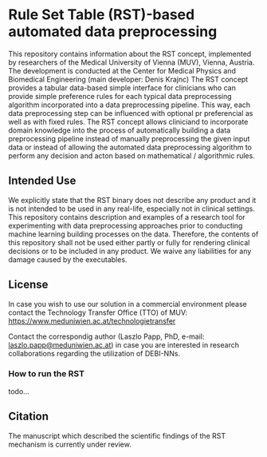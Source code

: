 # Rule Set Table (RST)-based automated data preprocessing
This repository contains information about the RST concept, implemented by researchers of the Medical University of Vienna (MUV), Vienna, Austria. The development is conducted at the Center for Medical Physics and Biomedical Engineering (main developer: Denis Krajnc)
The RST concept provides a tabular data-based simple interface for clinicians who can provide simple preference rules for each typical data preprocessing algorithm incorporated into a data preprocessing pipeline. This way, each data preprocessing step can be influenced with optional pr preferencial as well as with fixed rules.
The RST concept allows cliniciand to incorporate domain knowledge into the process of automatically building a data preprocessing pipeline instead of manually preprocessing the given input data or instead of allowing the automated data preprocessing algorithm to perform any decision and acton based on mathematical / algorithmic rules.


## Intended Use
We explicitly state that the RST binary does not describe any product and it is not intended to be used in any real-life, especially not in clinical settings. This repository contains description and examples of a research tool for experimenting with data preprocessing approaches prior to conducting machine learning building processes on the data.
Therefore, the contents of this repository shall not be used either partly or fully for rendering clinical decisions or to be included in any product. We waive any liabilities for any damage caused by the executables.


## License
In case you wish to use our solution in a commercial environment please contact the Technology Transfer Office (TTO) of MUV: https://www.meduniwien.ac.at/technologietransfer

Contact the correspondig author (Laszlo Papp, PhD, e-mail: laszlo.papp@meduniwien.ac.at) in case you are interested in research collaborations regarding the utilization of DEBI-NNs.


### How to run the RST

todo...


## Citation
The manuscript which described the scientific findings of the RST mechanism is currently under review.
